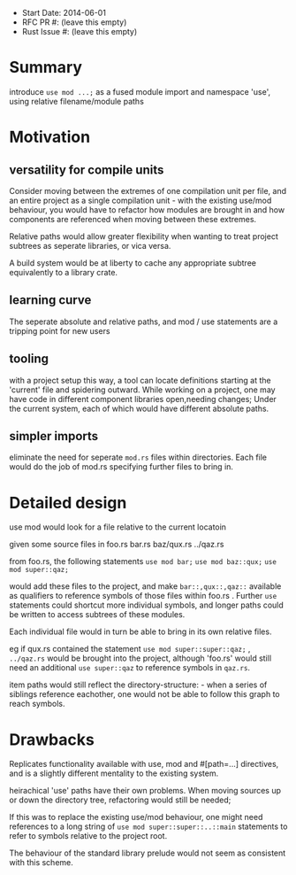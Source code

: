 - Start Date: 2014-06-01
- RFC PR #: (leave this empty)
- Rust Issue #: (leave this empty)

# Summary

introduce ```use mod ...;``` as a fused module import and namespace 'use', using relative filename/module paths

# Motivation

## versatility for compile units

Consider moving between the extremes of one compilation unit per file, and an entire project as a single compilation unit - with the existing use/mod behaviour, you would have to refactor how modules are brought in and how components are referenced when moving between these extremes.

Relative paths would allow greater flexibility when wanting to treat project subtrees as seperate libraries, or vica versa.

A build system would be at liberty to cache any appropriate subtree equivalently to a library crate.

## learning curve
The seperate absolute and relative paths, and mod / use statements are a tripping point for new users

## tooling
with a project setup this way, a tool can locate definitions starting at the 'current' file and spidering outward. While working on a project, one may have code in different component libraries open,needing changes; Under the current system, each of which would have different absolute paths.

## simpler imports
eliminate the need for seperate ```mod.rs``` files within directories. Each file would do the job of mod.rs specifying further files to bring in.

# Detailed design

use mod would look for a file relative to the current locatoin

given some source files in 
foo.rs
bar.rs
baz/qux.rs
../qaz.rs

from foo.rs, the following statements
```use mod bar;```
```use mod baz::qux;```
```use mod super::qaz;```

would add these files to the project, and make ```bar::,qux::,qaz::``` available as qualifiers to reference symbols of those files within foo.rs . Further ```use``` statements could shortcut more individual symbols, and longer paths could be written to access subtrees of these modules.

Each individual file would in turn be able to bring in its own relative files.

eg if qux.rs contained the statement ```use mod super::super::qaz;``` , ```../qaz.rs``` would be brought into the project, although 'foo.rs' would still need an additional ```use super::qaz``` to reference symbols in ```qaz.rs```.

item paths would still reflect the directory-structure: - when a series of siblings reference eachother, one would not be able to follow this graph to reach symbols.

# Drawbacks

Replicates functionality available with use, mod and #[path=...] directives, and is a slightly different mentality to the existing system.

heirachical 'use' paths have their own problems. When moving sources up or down the directory tree, refactoring would still be needed;

If this was to replace the existing use/mod behaviour, one might need references to a long string of ```use mod super::super::..::main``` statements to refer to symbols relative to the project root. 

The behaviour of the standard library prelude would not seem as consistent with this scheme.


